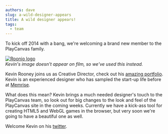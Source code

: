 ```yaml
---
authors: dave
slug: a-wild-designer-appears
title: A wild designer appears!
tags:
  - team
---
```


To kick off 2014 with a bang, we're welcoming a brand new member to the PlayCanvas family.

[![Roonio logo](/img/roonio.png)](/img/roonio.png)
<br />_Kevin's image doesn't appear on film, so we've used this instead._

Kevin Rooney joins us as Creative Director, check out his [amazing portfolio](https://roonio.com/). Kevin is an experienced designer who has sampled the start-up life before at [Memrise](https://memrise.com).

What does this mean? Kevin brings a much needed designer's touch to the PlayCanvas team, so look out for big changes to the look and feel of the PlayCanvas site in the coming weeks. Currently we have a kick-ass tool for creating HTML5 and WebGL games in the browser, but very soon we're going to have a beautiful one as well.

Welcome Kevin on his [twitter](https://twitter.com/4roonio).
